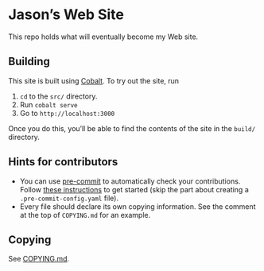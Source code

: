 <!--
SPDX-FileNotice: 🅭🄍1.0 This file was dedicated to the public domain using the CC0 1.0 Universal Public Domain Dedication <https://creativecommons.org/publicdomain/zero/1.0/>.
SPDX-FileContributor: Jason Yundt <swagfortress@gmail.com> (2021)
-->

# Jason’s Web Site

This repo holds what will eventually become my Web site.

## Building

This site is built using [Cobalt](https://cobalt-org.github.io/). To try out
the site, run

1. `cd` to the `src/` directory.
2. Run `cobalt serve`
3. Go to `http://localhost:3000`

Once you do this, you’ll be able to find the contents of the site in the
`build/` directory.

## Hints for contributors

- You can use [pre-commit](https://pre-commit.com/) to automatically check your
contributions. Follow [these instructions](https://pre-commit.com/#quick-start)
to get started (skip the part about creating a `.pre-commit-config.yaml` file).
- Every file should declare its own copying information. See the comment at the
top of `COPYING.md` for an example.

## Copying

See [COPYING.md](./COPYING.md).
